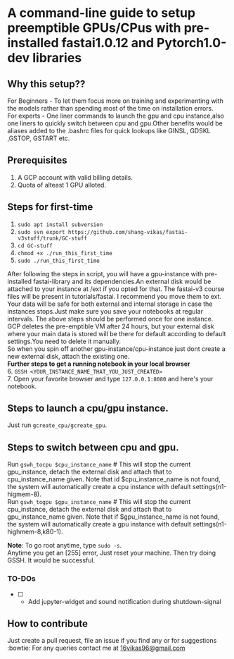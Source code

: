 # A command-line guide to setup preemptible GPUs/CPus with pre-installed fastai1.0.12 and Pytorch1.0-dev libraries

## Why this setup??
For Beginners - To let them focus more on training and experimenting with the models rather than spending most of the time on installation errors.<br>
For experts - One liner commands to launch the gpu and cpu instance,also one liners to quickly switch between cpu and gpu.Other benefits would be aliases added to the .bashrc files for quick lookups like GINSL, GDSKL ,GSTOP, GSTART etc.<br>


## Prerequisites
1. A GCP account with valid billing details.
2. Quota of alteast 1 GPU alloted.

## Steps for first-time
1. `sudo apt install subversion`
1. `sudo svn export https://github.com/shang-vikas/fastai-v3stuff/trunk/GC-stuff`
2. `cd GC-stuff`
3. `chmod +x ./run_this_first_time`   
4. `sudo ./run_this_first_time`   

After following the steps in script, you will have a gpu-instance with pre-installed fastai-library and its dependencies.An external disk would be attached to your instance at /ext if you opted for that.
The fastai-v3 course files will be present in tutorials/fastai. I recommend you move them to ext. Your data will be safe for both external and internal storage in case the instances stops.Just make sure you save your notebooks at regular intervals.
 The above steps should be performed once for one instance.<br>
 GCP deletes the pre-emptible VM after 24 hours, but your external disk where your main data is stored will be there for default according to default settings.You need to delete it manually.<br>
So when you spin off another gpu-instance/cpu-instance just dont create a new external disk, attach the existing one.<br>
**Further steps to get a running notebook in your local browser** <br>
6. `GSSH <YOUR_INSTANCE_NAME_THAT_YOU_JUST_CREATED>` <br>
7. Open your favorite browser and type `127.0.0.1:8080` and here's your notebook. <br>

## Steps to launch a cpu/gpu instance.
Just run `gcreate_cpu/gcreate_gpu`.

## Steps to switch between cpu and gpu.
Run `gswh_tocpu $cpu_instance_name` # This will stop the current gpu_instance, detach the external disk and attach that to cpu_instance_name given. Note that id $cpu_instance_name is not found, the system will automatically create a cpu instance with default settings(n1-higmem-8).<br>
Run `gswh_togpu $gpu_instance_name` # This will stop the current cpu_instance, detach the external disk and attach that to gpu_instance_name given. Note that if $gpu_instance_name is not found, the system will automatically create a gpu instance with default settings(n1-highmem-8,k80-1).


**Note**: 
To go root anytime, type `sudo -s`.<br>
Anytime you get an [255] error, Just reset your machine. Then try doing GSSH. It would be successful.<br>

### TO-DOs
- [ ] - Add jupyter-widget and sound notification during shutdown-signal
## How to contribute
Just create a pull request, file an issue if you find any or for suggestions :bowtie: For any queries contact me at 16vikas96@gmail.com

